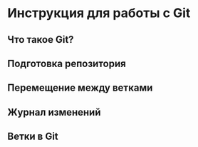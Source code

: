 # Инструкция для работы с Git

## Что такое Git?

## Подготовка репозитория

## Перемещение между ветками

## Журнал изменений

## Ветки в Git
